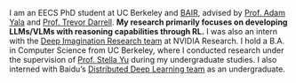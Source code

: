 I am an EECS PhD student at UC Berkeley and [BAIR](https://bair.berkeley.edu/), advised by [Prof. Adam Yala](https://www.adamyala.org/) and [Prof. Trevor Darrell](https://people.eecs.berkeley.edu/~trevor/). **My research primarily focuses on developing LLMs/VLMs with reasoning capabilities through RL.** I was also an intern with the [Deep Imagination Research team](https://research.nvidia.com/labs/dir/) at NVIDIA Research. I hold a B.A. in Computer Science from UC Berkeley, where I conducted research under the supervision of [Prof. Stella Yu](https://web.eecs.umich.edu/~stellayu/) during my undergraduate studies. I also interned with Baidu’s [Distributed Deep Learning team](https://github.com/paddlepaddle/paddle) as an undergraduate.
